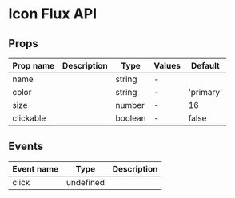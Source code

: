 # Icon Flux API

## Props

| Prop name | Description | Type    | Values | Default   |
| --------- | ----------- | ------- | ------ | --------- |
| name      |             | string  | -      |           |
| color     |             | string  | -      | 'primary' |
| size      |             | number  | -      | 16        |
| clickable |             | boolean | -      | false     |

## Events

| Event name | Type      | Description |
| ---------- | --------- | ----------- |
| click      | undefined |
